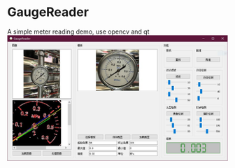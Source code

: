 # GaugeReader
A simple meter reading demo, use opencv and qt
![run screenshot](https://github.com/QuartzYan/GaugeReader/blob/master/result.JPG)

